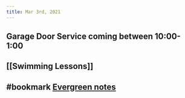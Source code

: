 ```yaml
---
title: Mar 3rd, 2021
---
```


## Garage Door Service coming between 10:00-1:00
## [[Swimming Lessons]]
##
## #bookmark [Evergreen notes](https://notes.andymatuschak.org/Evergreen_notes)
